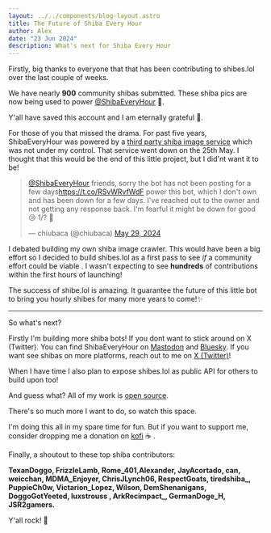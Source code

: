 ```yaml
---
layout: ../../components/blog-layout.astro
title: The Future of Shiba Every Hour
author: Alex
date: "23 Jun 2024"
description: What's next for Shiba Every Hour
---
```


Firstly, big thanks to everyone that that has been contributing to shibes.lol over the last couple of weeks.

We have nearly **900** community shibas submitted. These shiba pics are now being used to power [@ShibaEveryHour](https://twitter.com/ShibaEveryHour) 🎉.

Y'all have saved this account and I am eternally grateful 🙏.

For those of you that missed the drama. For past five years, ShibaEveryHour was powered by a [third party shiba image service](https://web.archive.org/web/20240330190529/https://shibe.online/) which was not under my control. That service went down on the 25th May. I thought that this would be the end of this little project, but I did'nt want it to be!

<blockquote class="twitter-tweet"><p lang="en" dir="ltr"><a href="https://twitter.com/ShibaEveryHour?ref_src=twsrc%5Etfw">@ShibaEveryHour</a> friends, sorry the bot has not been posting for a few days<a href="https://t.co/RSvWRvfWdF">https://t.co/RSvWRvfWdF</a> power this bot, which I don&#39;t own and has been down for a few days. I&#39;ve reached out to the owner and not getting any response back. I&#39;m fearful it might be down for good😢 1/? 🧵</p>&mdash; chiubaca (@chiubaca) <a href="https://twitter.com/chiubaca/status/1795816063835541854?ref_src=twsrc%5Etfw">May 29, 2024</a></blockquote>

I debated building my own shiba image crawler. This would have been a big effort so I decided to build shibes.lol as a first pass to see _if_ a community effort could be viable . I wasn't expecting to see **hundreds** of contributions within the first hours of launching!

The success of shibe.lol is amazing. It guarantee the future of this little bot to bring you hourly shibes for many more years to come!✨

---
So what's next? 

Firstly I'm building more shiba bots! If you dont want to stick around on X (Twitter). You can find ShibaEveryHour on [Mastodon](https://mas.to/@ShibaEveryHour) and [Bluesky](https://bsky.app/profile/shibaeveryhour.bsky.social). If you want see shibas on more platforms, reach out to me on [X (Twitter)](https://twitter.com/chiubaca)!


When I have time I also plan to expose shibes.lol as public API for others to build upon too!

And guess what? All of my work is [open source](https://github.com/chiubaca/shiba-every-hour).

There's so much more I want to do, so watch this space. 

I'm doing this all in my spare time for fun. But if you want to support me, consider dropping me a donation on [kofi](https://ko-fi.com/chiubaca) ☕️ .


Finally, a shoutout to these top shiba contributors: 

**TexanDoggo, FrizzleLamb, Rome_401,Alexander, JayAcortado, can, weicchan, MDMA_Enjoyer, ChrisJLynch06, RespectGoats, tiredshiba_, PuppieCh0w, Victarion_Lopez, Wilson, DemShenanigans, DoggoGotYeeted, luxstrouss , ArkRecimpact_, GermanDoge_H, JSR2gamers.**

Y'all rock! 🤘